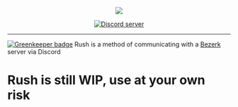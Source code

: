 <p align="center">
<img src="http://i.dougley.com/rush2.png"></p>

<p align="center">
<a href="https://discord.gg/wildbot"><img src="https://discordapp.com/api/guilds/110462143152803840/widget.png" alt="Discord server"></a>
</p>

---

[![Greenkeeper badge](https://badges.greenkeeper.io/TheSharks/Rush.svg)](https://greenkeeper.io/)
Rush is a method of communicating with a [Bezerk](https://github.com/TheSharks/Bezerk) server via Discord

# Rush is still WIP, use at your own risk
